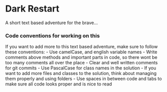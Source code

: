 <h1>Dark Restart</h1>
A short text based adventure for the brave...



<h3>Code conventions for working on this</h3>
If you want to add more to this text based adventure, make sure to follow these conventions:
- Use camelCase, and english variable names
- Write comments above methods and important parts in code, so there wont be too many comments all over the place
- Clear and well written comments for git commits
- Use PascalCase for class names in the solution
- If you want to add more files and classes to the solution, think about managing them properly and using folders
- Use spaces in between code and tabs to make sure all code looks proper and is nice to read
